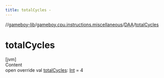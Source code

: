 ```yaml
---
title: totalCycles -
---
```

//[gameboy-lib](../../index.md)/[gameboy.cpu.instructions.miscellaneous](../index.md)/[DAA](index.md)/[totalCycles](total-cycles.md)



# totalCycles  
[jvm]  
Content  
open override val [totalCycles](total-cycles.md): [Int](https://kotlinlang.org/api/latest/jvm/stdlib/kotlin/-int/index.html) = 4  



